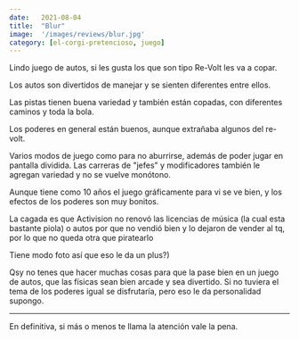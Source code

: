 ```yaml
---
date:   2021-08-04
title:  "Blur"
image:  '/images/reviews/blur.jpg'
category: [el-corgi-pretencioso, juego]
---
```

Lindo juego de autos, si les gusta los que son tipo Re-Volt les va a copar.

Los autos son divertidos de manejar y se sienten diferentes entre ellos.

Las pistas tienen buena variedad y también están copadas, con diferentes caminos y toda la bola.

Los poderes en general están buenos, aunque extrañaba algunos del re-volt.

Varios modos de juego como para no aburrirse, además de poder jugar en pantalla dividida. Las carreras de "jefes" y modificadores también le agregan variedad y no se vuelve monótono.

Aunque tiene como 10 años el juego gráficamente para vi se ve bien, y los efectos de los poderes son muy bonitos.

La cagada es que Activision no renovó las licencias de música (la cual esta bastante piola) o autos por que no vendió bien y lo dejaron de vender al tq, por lo que no queda otra que piratearlo

Tiene modo foto así que eso le da un plus?)

Qsy no tenes que hacer muchas cosas para que la pase bien en un juego de autos, que las físicas sean bien arcade y sea divertido. Si no tuviera el tema de los poderes igual se disfrutaría, pero eso le da personalidad supongo.

<hr>

En definitiva, si más o menos te llama la atención vale la pena.
